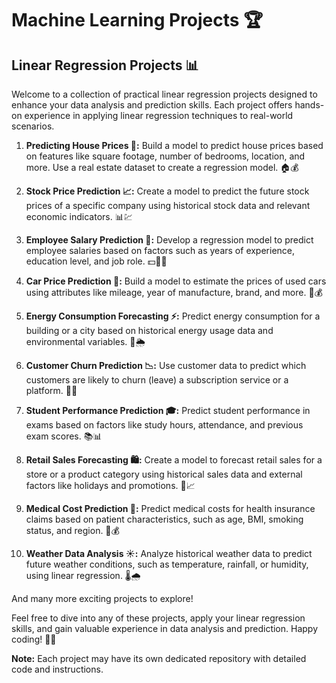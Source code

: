 # Machine Learning Projects 🏆 

## Linear Regression Projects 📊

Welcome to a collection of practical linear regression projects designed to enhance your data analysis and prediction skills. Each project offers hands-on experience in applying linear regression techniques to real-world scenarios.

1. **Predicting House Prices 🏡:** Build a model to predict house prices based on features like square footage, number of bedrooms, location, and more. Use a real estate dataset to create a regression model. 🏠💰

2. **Stock Price Prediction 📈:** Create a model to predict the future stock prices of a specific company using historical stock data and relevant economic indicators. 📊💹

3. **Employee Salary Prediction 💼:** Develop a regression model to predict employee salaries based on factors such as years of experience, education level, and job role. 💵👨‍💼

4. **Car Price Prediction 🚗:** Build a model to estimate the prices of used cars using attributes like mileage, year of manufacture, brand, and more. 🚙💰

5. **Energy Consumption Forecasting ⚡:** Predict energy consumption for a building or a city based on historical energy usage data and environmental variables. 🏢🌦️

6. **Customer Churn Prediction 📉:** Use customer data to predict which customers are likely to churn (leave) a subscription service or a platform. 🛒👋

7. **Student Performance Prediction 🎓:** Predict student performance in exams based on factors like study hours, attendance, and previous exam scores. 📚📊

8. **Retail Sales Forecasting 🛍️:** Create a model to forecast retail sales for a store or a product category using historical sales data and external factors like holidays and promotions. 🛒📈

9. **Medical Cost Prediction 🏥:** Predict medical costs for health insurance claims based on patient characteristics, such as age, BMI, smoking status, and region. 💉💰

10. **Weather Data Analysis ☀️:** Analyze historical weather data to predict future weather conditions, such as temperature, rainfall, or humidity, using linear regression. 🌡️🌧️

And many more exciting projects to explore!

Feel free to dive into any of these projects, apply your linear regression skills, and gain valuable experience in data analysis and prediction. Happy coding! 🚀🤖

**Note:** Each project may have its own dedicated repository with detailed code and instructions.

